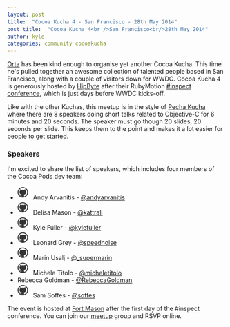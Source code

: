 ```yaml
---
layout: post
title:  "Cocoa Kucha 4 - San Francisco - 28th May 2014"
post_title:  "Cocoa Kucha 4<br />San Francisco<br/>28th May 2014"
author: kyle
categories: community cocoakucha
---
```


[Orta](https://twitter.com/orta) has been kind enough to organise yet another
Cocoa Kucha. This time he's pulled together an awesome collection of talented
people based in San Francisco, along with a couple of visitors down for WWDC.
Cocoa Kucha 4 is generously hosted by [HipByte](http://www.hipbyte.com) after
their RubyMotion [#inspect conference](http://www.rubymotion.com/conference/2014/),
which is just days before WWDC kicks-off.

<!-- more -->

Like with the other Kuchas, this meetup is in the style of [Pecha
Kucha](http://www.pechakucha.org/faq) where there are 8 speakers doing short
talks related to Objective-C for 6 minutes and 20 seconds. The speaker must go
though 20 slides, 20 seconds per slide. This keeps them to the point and makes
it a lot easier for people to get started.

### Speakers

I'm excited to share the list of speakers, which includes four members of the
Cocoa Pods dev team:

* [![Andy Arvanitis](/assets/blog_img/github_octokitty.png)](https://github.com/andyarvanitis)
  Andy Arvanitis - [@andyarvanitis](https://twitter.com/andyarvanitis)
* [![Delisa Mason](/assets/blog_img/github_octokitty.png)](https://github.com/kattrali)
  Delisa Mason - [@kattrali](https://twitter.com/kattrali)
* [![Kyle Fuller](/assets/blog_img/github_octokitty.png)](https://github.com/kylef)
  Kyle Fuller - [@kylefuller](https://twitter.com/kylefuller)
* [![Leonard Grey](/assets/blog_img/github_octokitty.png)](https://github.com/speednoisemovement)
 Leonard Grey - [@speednoise](https://twitter.com/speednoise)
* [![Marin Usalj](/assets/blog_img/github_octokitty.png)](https://github.com/supermarin)
  Marin Usalj - [@_supermarin](https://twitter.com/_supermarin)
* [![Michele Titolo](/assets/blog_img/github_octokitty.png)](https://github.com/mtitolo)
  Michele Titolo - [@micheletitolo](https://twitter.com/micheletitolo)
* Rebecca Goldman - [@RebeccaGoldman](https://twitter.com/RebeccaGoldman)
* [![Sam Soffes](/assets/blog_img/github_octokitty.png)](https://github.com/soffes)
  Sam Soffes - [@soffes](https://twitter.com/soffes)

The event is hosted at [Fort Mason](http://www.rubymotion.com/conference/2014/#Location)
after the first day of the #inspect conference. You can join our
[meetup](http://www.meetup.com/CocoaPods-SF/) group and RSVP online.

